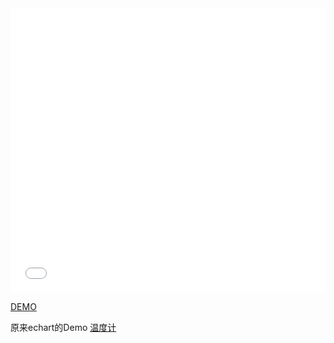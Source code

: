 <iframe height=455 scrolling='no' title='vue用echarts画温度计' src='//codepen.io/imguoc/embed/Oavawb/?height=470&theme-id=dark&default-tab=result' frameborder='no' allowtransparency='true' allowfullscreen='true' style='width: 100%;'>See the Pen <a href='https://codepen.io/imguoc/pen/Oavawb/'>vue用echarts画温度计</a> by IMGUOC (<a href='https://codepen.io/imguoc'>@imguoc</a>) on <a href='https://codepen.io'>CodePen</a>.
</iframe>


<a href="https://codepen.io/imguoc/pen/Oavawb?editors=0011" target="_blank">DEMO</a>

原来echart的Demo <a href="http://gallery.echartsjs.com/editor.html?c=xHJkoiH-_G" target="_blank">温度计</a>